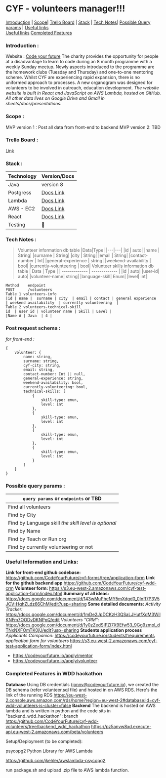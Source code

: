 # </a>CYF - volunteers manager!!!
[Introduction](#intro) |
[Scope](#scope)|
[Trello Board](#trello) |
[Stack](#stack) |
[Tech Notes](#technotes)|
[Possible Query params](#params) |
[Useful links](#useful) <br>
[Useful links](#useful)
[Completed Features](#completed)<br>

### <a name="intro"></a>Introduction :
Website : [Code your future](https://codeyourfuture.io/)
The charity provides the opportunity for people at a disadvantage to learn to code during an 8 month programme with a weekly Sunday meetup.
Newly aspects introduced to the programme are the homework clubs (Tuesday and Thursday) and one-to-one mentoring scheme. Whilst CYF are experiencing rapid expansion, there is no uniformed approach to processes. A new organogram was designed for volunteers to be involved in outreach, education development.
_The website website is built in React and JavaScript on AWS Lambda, hosted on GitHub. All other data lives on Google Drive and Gmail in sheets/docs/presentations._
### <a name="scope"></a> Scope :
MVP version 1 :
Post all data from front-end to backend
MVP version 2:
TBD
### <a name="trello"></a>Trello Board :
[Link](https://trello.com/b/fA4sf5J0/cyf-volunteer-tracking)
### <a name="stack"></a>Stack :
|Technology| Version/Docs|
|---|---|
|Java|version 8|
|Postgress| [Docs Link](https://www.postgresql.org/)|
|Lambda|[Docs Link](https://docs.aws.amazon.com/lambda/index.html#lang/en_us)|
|AWS - EC2|[Docs Link](https://docs.aws.amazon.com/ec2/index.html#lang/en_us)|
|React|[Docs Link](https://reactjs.org/)|
|Testing|:speak_no_evil:|
### <a name="technotes"></a>Tech Notes :
> Volunteer information db table
|Data|Type|
|---|---|
|id | auto|
|name | String|
|surname  | String|
|city | String|
|email  | String|
|contact-number | Int|
|general-experience | string|
|weekend-availability | bool|
|currently-volunteering | bool|
> Volunteer skills information db table
| Data    | Type     |
| ------------- | ------------- |
|id | auto|
|user-id| auto|
|volunteer-name|  string|
|language-skill| Enum|
|level| int|
```
Method    endpoint
POST      /volunteers
Table 1 volunteers-info
|id | name |  surname | city  | email | contact | general experience  | weekend availability  | currently volunteering  |
Table 2 volunteers-technical-skill
id  | user id | volunteer name | Skill | Level |
|Name A | Java  | 4 |
```
### <a name="front-end"/></a>Post request schema  :
*for front-end :*
```
{
    volunteer: {
        name: string,
        surname: string,
        cyf-city: string,
        email: string,
        contact-number: Int || null,
        general-experience: string,
        weekend-availability: bool,
        currently-volunteering: bool,
        technical-skills: [
            {
                skill-type: emun,
                level: int
            },
            {
                skill-type: emun,
                level: int
            },
            {
                skill-type: emun,
                level: int
            },
            {
                skill-type: emun,
                level: int
            }
        ]
    }
}
```
### <a name="params"/></a>Possible query params  :
| `query params` or `endpoints` or TBD  |
| --- |
| Find all volunteers  |
| Find by City |
| Find by Language skill   *the skill level is optional*    |
| Find by Name       |
|Find by Teach or Run org|
|Find by currently volunteering or not|
### <a name="useful"></a> Useful Information and Links:
**Link for front-end github codebase:**
https://github.com/CodeYourFuture/cyf-forms/tree/application-form
**Link for the github backend app** https://github.com/CodeYourFuture/cyf-wdd-crm
**Volunteer form:**
https://s3.eu-west-2.amazonaws.com/cyf-test-application-form/index.html
**Summary of all ideas:**
https://docs.google.com/document/d/143wMuPheMY5mXdqd0_0InR7P3V5JCV-HqhZLdz66ChM/edit?usp=sharing
**Some detailed documents:**
*Activity Tracker:* https://docs.google.com/document/d/1mDe2JpDCKzH3QSaLJHutfXdM3WilKNFm7OODvDKNPpQ/edit
*Volunteers "CRM":* https://docs.google.com/document/d/1y0zZedSIFZI7X9Efw53_9Gg9zmpl_dTNxNXFOmTK0jU/edit?usp=sharing
**Students application process**
*Applicants Companion:*
https://codeyourfuture.io/students#requirements  
*application form for volunteers*
https://s3.eu-west-2.amazonaws.com/cyf-test-application-form/index.html
- https://codeyourfuture.io/apply/mentor
- https://codeyourfuture.io/apply/volunteer

### <a name="completed"></a> Completed Features in WDD hackathon
**Database** 
Using DB credentials (jonny@codeyourfuture.io), we created the DB schema (refer volunteer.sql file) and hosted in on AWS RDS.
Here's the link of the running RDS https://eu-west-2.console.aws.amazon.com/rds/home?region=eu-west-2#database:id=cyf-wdd-volunteers;is-cluster=false
**Backend**
The backend is hosted on AWS lambda and is written in python and the code sits in "backend_wdd_hackathon": branch https://github.com/CodeYourFuture/cyf-wdd-volunteers/tree/backend_wdd_hackathon
https://pz5anvw8xd.execute-api.eu-west-2.amazonaws.com/beta/volunteers






Setup/Deployment (to be completed):

psycopg2 Python Library for AWS Lambda

https://github.com/jkehler/awslambda-psycopg2

run package.sh and upload .zip file to AWS lambda function.
